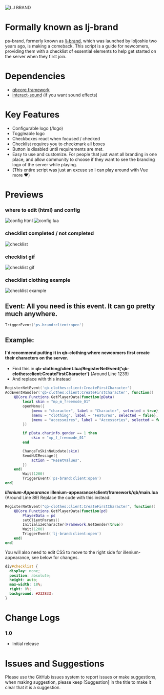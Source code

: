 ![LJ BRAND](https://user-images.githubusercontent.com/91661118/144402490-add10012-0c2b-42bb-8d9f-c5e215cf3d7e.png)

# Formally known as lj-brand
ps-brand, formerly known as [lj-brand](https://github.com/loljoshie/lj-brand), which was launched by loljoshie two years ago, is making a comeback. This script is a guide for newcomers, providing them with a checklist of essential elements to help get started on the server when they first join.

# Dependencies
* [qbcore framework](https://github.com/qbcore-framework)
* [interact-sound](https://github.com/qbcore-framework/interact-sound) (if you want sound effects)

# Key Features
* Configurable logo (/logo)
* Toggleable logo
* Checkboxes react when focused / checked
* Checklist requires you to checkmark all boxes
* Button is disabled until requirements are met.
* Easy to use and customize. For people that just want all branding in one place, and allow community to choose if they want to see the branding logo of the server while playing.
* (This entire script was just an excuse so I can play around with Vue more ❤️)
#

# Previews
### where to edit (html) and config
![config html](https://user-images.githubusercontent.com/91661118/144399653-301103f3-5b15-4b83-86b9-cc56c1ae7689.PNG)
![config lua](https://user-images.githubusercontent.com/91661118/144399687-0e3aa6d9-a493-4dfd-8af8-4d0a71c89625.PNG)
### checklist completed / not completed
![checklist](https://user-images.githubusercontent.com/91661118/144400484-fe5734fb-af43-45a8-be4c-4dcdac7e642d.png)
### checklist gif
![checklist gif](https://user-images.githubusercontent.com/91661118/144400634-44705317-eb68-4872-b2ba-ac1071fea607.gif)
### checklist clothing example
![checklist example](https://user-images.githubusercontent.com/91661118/144400792-a8679b3e-9e6c-4f0c-85e0-56ccfcdf92eb.png)


## Event: All you need is this event. It can go pretty much anywhere.
```lua
TriggerEvent('ps-brand:client:open')
```
## Example:
#### I'd recommend putting it in qb-clothing where newcomers first create their characters on the server.
* Find this in **qb-clothing/client.lua/RegisterNetEvent('qb-clothes:client:CreateFirstCharacter')** (Around Line 1239)
* And replace with this instead
```lua
RegisterNetEvent('qb-clothes:client:CreateFirstCharacter')
AddEventHandler('qb-clothes:client:CreateFirstCharacter', function()
    QBCore.Functions.GetPlayerData(function(pData)
        local skin = "mp_m_freemode_01"
        openMenu({
            {menu = "character", label = "Character", selected = true},
            {menu = "clothing", label = "Features", selected = false},
            {menu = "accessoires", label = "Accessories", selected = false}
        })

        if pData.charinfo.gender == 1 then
            skin = "mp_f_freemode_01"
        end

        ChangeToSkinNoUpdate(skin)
        SendNUIMessage({
            action = "ResetValues",
        })
    end)
        Wait(1200)
        TriggerEvent('ps-brand:client:open')
end)    
```
***Illenium-Appearance***
**illenium-appearance/client/framework/qb/main.lua** (Around Line 89)
Replace the code with this instead. 

```lua
RegisterNetEvent("qb-clothes:client:CreateFirstCharacter", function()
    QBCore.Functions.GetPlayerData(function(pd)
        PlayerData = pd
        setClientParams()
        InitializeCharacter(Framework.GetGender(true))
        Wait(1200)
        TriggerEvent('lj-brand:client:open')
    end)
end)
```

You will also need to edit CSS to move to the right side for illenium-appearance, see below for changes.

```css
div#checklist {
  display: none;
  position: absolute;
  height: auto;
  max-width: 18%;
  right: 0%;
  background: #232833;
}
```




# Change Logs

### 1.0
* Initial release

# Issues and Suggestions
Please use the GitHub issues system to report issues or make suggestions, when making suggestion, please keep [Suggestion] in the title to make it clear that it is a suggestion.
